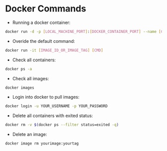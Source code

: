 # Docker Commands

- Running a docker container:

```bash
docker run -d -p [LOCAL_MACHINE_PORT]:[DOCKER_CONTAINER_PORT] --name [CONTAINER_NAME] -e [ENV_VAR_KEY]=[ENV_VAR_VALUE] [IMAGE_NAME]
```

- Overide the default command:

```bash
docker run -it [IMAGE_ID_OR_IMAGE_TAG] [CMD]
```

- Check all containers:

```bash
docker ps -a
```

- Check all images:

```bash
docker images
```

- Login into docker to pull images:

```bash
docker login -u YOUR_USERNAME -p YOUR_PASSWORD
```

- Delete all containers with exited status:

```bash
docker rm -v $(docker ps --filter status=exited -q)
```

- Delete an image:

```bash
docker image rm yourimage:yourtag
```
